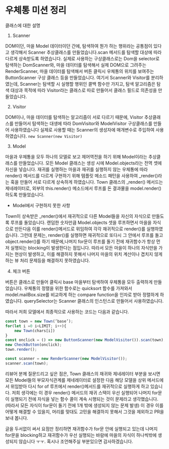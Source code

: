 
# 우체통 미션 정리

클래스에 대한 설명

1. Scanner

DOM이던, 마을 Model 데이터이던 간에, 탐색하여 뭔가 하는 행위라는 공통점이 있다고 생각해서 Scanner 추상클래스를 만들었습니다.scan 메서드를 탐색할 대상에 따라 다르게 상속받도록 하였습니다. 실제로 사용하는 구상클래스로는 Dom을 selector로 탐색하는 DomScanner와, 마을 데이터를 탐색해서 실제 DOM으로 그려주는 RenderScanner, 마을 데이터를 탐색해서 버튼 클릭시 우체통의 위치를 보여주는 ButtonScanner 구상 클래스 등을 만들었습니다. 여기서 Scanner와 Visitor를 분리하였는데, Scanner는 탐색할 시 실행할 행위인 콜백 함수만 가지고,  탐색 알고리즘은 탐색 대상과 목적에 따라 Visitor라는 클래스로 따로 만들어서 클래스 필드로 의존성을 만들었습니다.

2. Visitor

DOM이나, 마을 데이터를 탐색하는 알고리즘이 서로 다르기 때문에, Visitor 추상클래스를 만들어서 탐색하는 대생에 따라 DomVisitor와 ModelVisitor 구상클래스를 만들어 사용하였습니다 실제로 사용할 때는 Scanner의 생성자에 매개변수로 주입하여 사용하였습니다.  `new Scanner(new Visitor)`

3. Model

마을과 우체통을 모두 하나의 모델로 보고 제어역전을 하기 위해 Model이라는 추상클래스를 만들었습니다. 모든 Model 클래스는 생성 시에  Model.objects라는 전역 셋에 자신을 넣습니다. 재귀를 실행하는 마을과 재귀를 실행하지 않는 우체통에 따라 render() 메서드를 다르게 구현하기 위해 템플릿 메소드 패턴을 사용하여 _render()라는 훅을 만들어 서로 다르게 상속하게 하였습니다. Town 클래스의 _render() 메서드는 제네레이터로, 외부의 this.render() 메소드에서 루프를 돈 결과물을 model.render()하도록 만들었습니다.

- Model에서 구현하지 못한 사항

Town이 상속받은 _render()에서 재귀적으로 다른 Model들을 자신의 자식으로 만들도록 루프를 돌았습니다. 랜덤한 숫자만큼 Model.objects 셋을 루프하면서 마을을 자식으로 만든다음 이를 render()메서드로 위임하여 각각 재귀적으로 render()를 실행하였습니다. 그런데 문제는, render()를 실행하면 재귀적으로 또다시 그 안에서 루프를 돌고 object.render()를 하기 때문에,나머지 for문이 루프를 돌기 전에  재귀함수가 항상 먼저 실행되는 blocking이 발생한다는 점입니다. 따라서 모든 마을이 하나의 자식만을 가지는 현상이 발생하고, 이를 해결하지 못해서 나머지 마을의 위치 계산이나 겹치지 않게하는 뷰 처리 문제등을 해결하지 못하였습니다.

4. 체크 버튼

버튼은 클래스로 만들어 클릭시 base 마을부터 탐색하여 우체통을 모두 출력하게 만들었습니다. 우체통의 정렬을 위한 함수로는 quicksort 함수를 가져와서 model.mailBox.size를 비교하게 하는 compare function을 인자로 받아 정렬하게 하였습니다. querySelector는 Scanner 클래스의 인스턴스로 만들어서 사용하였습니다.

따라서 저희 모델에서 최종적으로 사용하는 코드는 다음과 같습니다.

```jsx
const town = new Town(’base’);
for(let i =0 i<LIMIT; i++){
	new Town(chars[i])
}
const onclick = () => new ButtonScanner(new ModelVisitor()).scan(town);
new CheckButton(onclick);
town.render();

const scanner = new RenderScanner(new ModelVisitor());
scanner.scan(town);
```

리뷰어 분께 질문드리고 싶은 점은, Town 클래스의 재귀와 제네레이터 부분을 보시면 모든 Model들의 부모자식관계를 제네레이터로 설정한 다음 해당 모델을 상위 메서드에서 위임받아 다시 for of 루프에서 render()메서드를 재귀적으로 실행하게 하고 있습니다. 저희 생각에는 이 경우 render() 메서드의 재귀 스택이 우선 실행되어 나머지 for문이 실행되기 전에  자식을 넣는 함수 콜이 계속 시행되는 것이 문제라고 생각했습니다. (따라서 모든 자식이 for문이 돌기 전에 1개 밖에 생성되지 않는 문제 발생) 이 경우 이를 어떻게 해결할 수 있을지, 머리를 맞대도 고민을 해결하지 못해서 그것을 제외하고 PR을 보내 봅니다.

글을 두서없이 써서 요점만 정리하면 재귀함수가 for문 안에 실행되고 있는데 나머지 for문을 blocking하고 재귀함수가 우선 실행되는 바람에 마을의 자식이 하나씩밖에 생성되지 않습니다 ㅜㅜ. 혹시나 조언해주실 부분있으면 감사하겠습니다.

